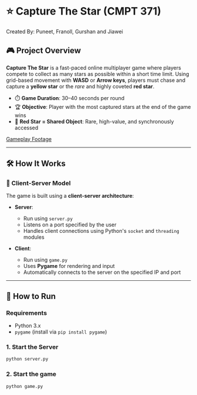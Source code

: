 # ⭐ Capture The Star (CMPT 371)
Created By: Puneet, Franoll, Gurshan and Jiawei

## 🎮 Project Overview

**Capture The Star** is a fast-paced online multiplayer game where players compete to collect as many stars as possible within a short time limit. Using grid-based movement with **WASD** or **Arrow keys**, players must chase and capture a **yellow star** or the *rare* and highly coveted **red star**.

- ⏱️ **Game Duration**: 30–40 seconds per round  
- 🏆 **Objective**: Player with the most captured stars at the end of the game wins  
- 🌟 **Red Star = Shared Object**: Rare, high-value, and synchronously accessed

[Gameplay Footage](https://www.youtube.com/watch?v=mhVdACm6OCg)

---

## 🛠️ How It Works

### 🧩 Client-Server Model

The game is built using a **client-server architecture**:

- **Server**:  
  - Run using `server.py`
  - Listens on a port specified by the user
  - Handles client connections using Python's `socket` and `threading` modules

- **Client**:  
  - Run using `game.py`
  - Uses **Pygame** for rendering and input
  - Automatically connects to the server on the specified IP and port

---

## 🧪 How to Run

### Requirements
- Python 3.x
- `pygame` (install via `pip install pygame`)

### 1. Start the Server
```bash
python server.py 
```

### 2. Start the game
```bash
python game.py 
```